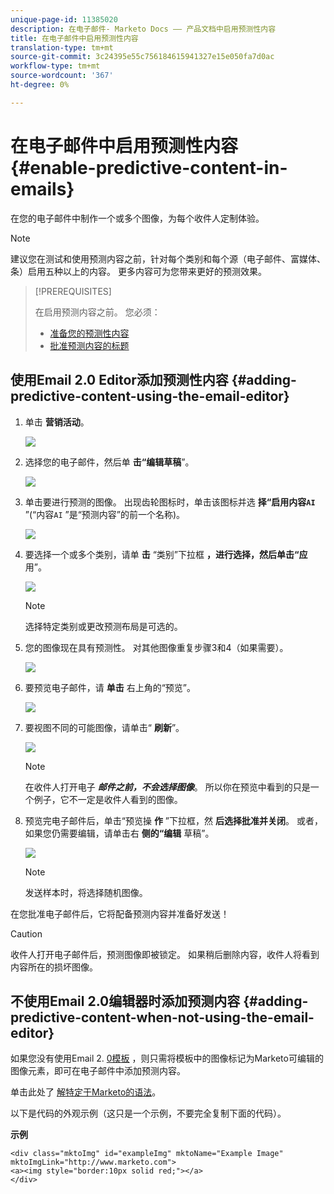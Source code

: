 ```yaml
---
unique-page-id: 11385020
description: 在电子邮件- Marketo Docs —— 产品文档中启用预测性内容
title: 在电子邮件中启用预测性内容
translation-type: tm+mt
source-git-commit: 3c24395e55c756184615941327e15e050fa7d0ac
workflow-type: tm+mt
source-wordcount: '367'
ht-degree: 0%

---
```



# 在电子邮件中启用预测性内容 {#enable-predictive-content-in-emails}

在您的电子邮件中制作一个或多个图像，为每个收件人定制体验。

>[!NOTE]
>
>建议您在测试和使用预测内容之前，针对每个类别和每个源（电子邮件、富媒体、条）启用五种以上的内容。 更多内容可为您带来更好的预测效果。

>[!PREREQUISITES]
>
>在启用预测内容之前。 您必须：
>
>* [准备您的预测性内容](/help/marketo/product-docs/predictive-content/working-with-predictive-content/edit-predictive-content-for-emails.md)
>* [批准预测内容的标题](/help/marketo/product-docs/predictive-content/working-with-all-content/approve-a-title-for-predictive-content.md)


## 使用Email 2.0 Editor添加预测性内容 {#adding-predictive-content-using-the-email-editor}

1. 单击 **营销活动**。

   ![](assets/one.png)

1. 选择您的电子邮件，然后单 **击“编辑草稿**”。

   ![](assets/two.png)

1. 单击要进行预测的图像。 出现齿轮图标时，单击该图标并选 **择“启用内容`AI`** ”(“内容`AI` ”是“预测内容”的前一个名称)。

   ![](assets/three.png)

1. 要选择一个或多个类别，请单 **击** “类别”下拉框 **，进行选择，然后单击“应**&#x200B;用”。

   ![](assets/four.png)

   >[!NOTE]
   >
   >选择特定类别或更改预测布局是可选的。

1. 您的图像现在具有预测性。 对其他图像重复步骤3和4（如果需要）。

   ![](assets/five.png)

1. 要预览电子邮件，请 **单击** 右上角的“预览”。

   ![](assets/six.png)

1. 要视图不同的可能图像，请单击“ **刷新**”。

   ![](assets/seven.png)

   >[!NOTE]
   >
   >在收件人打开电子 **_邮件之前，不会选择图像_**。 所以你在预览中看到的只是一个例子，它不一定是收件人看到的图像。

1. 预览完电子邮件后，单击“预览操 **作** ”下拉框，然 **后选择批准并关闭**。 或者，如果您仍需要编辑，请单击右 **侧的“编辑** 草稿”。

   ![](assets/eight.png)

   >[!NOTE]
   >
   >发送样本时，将选择随机图像。

在您批准电子邮件后，它将配备预测内容并准备好发送！

>[!CAUTION]
>
>收件人打开电子邮件后，预测图像即被锁定。 如果稍后删除内容，收件人将看到内容所在的损坏图像。

## 不使用Email 2.0编辑器时添加预测内容 {#adding-predictive-content-when-not-using-the-email-editor}

如果您没有使用Email 2. [0模板](/help/marketo/product-docs/email-marketing/general/email-editor-2/email-editor-v2-0-overview.md) ，则只需将模板中的图像标记为Marketo可编辑的图像元素，即可在电子邮件中添加预测内容。

单击此处了 [解特定于Marketo的语法](/help/marketo/product-docs/email-marketing/general/email-editor-2/email-template-syntax.md#elements)。

以下是代码的外观示例（这只是一个示例，不要完全复制下面的代码）。

**示例**

```example
<div class="mktoImg" id="exampleImg" mktoName="Example Image" mktoImgLink="http://www.marketo.com">  
<a><img style="border:10px solid red;"></a>  
</div>
```
